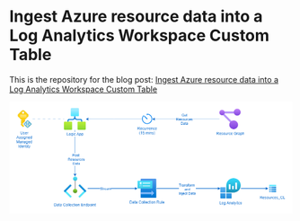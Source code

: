 # Ingest Azure resource data into a Log Analytics Workspace Custom Table

This is the repository for the blog post: [Ingest Azure resource data into a Log Analytics Workspace Custom Table]

[Ingest Azure resource data into a Log Analytics Workspace Custom Table]:https://blog.philipvandevyver.com/2023/06/23/log-analytics-ingest-resourcegraphdata/

![Flow](/.images/2023-06-23-log-analytics-ingest-resourcegraphdata-resources2log.png)
